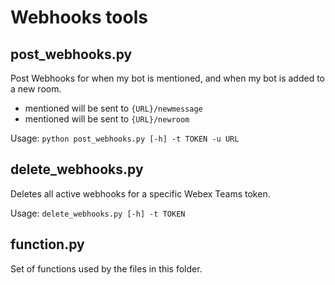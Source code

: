 # Webhooks tools

## post_webhooks.py
Post Webhooks for when my bot is mentioned, and when my bot is added to a new room.
* mentioned will be sent to `{URL}/newmessage`
* mentioned will be sent to `{URL}/newroom`

Usage: `python post_webhooks.py [-h] -t TOKEN -u URL`

## delete_webhooks.py
Deletes all active webhooks for a specific Webex Teams token.

Usage: `delete_webhooks.py [-h] -t TOKEN`

## function.py
Set of functions used by the files in this folder.
